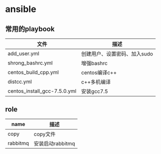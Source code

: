 # ansible

## 常用的playbook
文件 | 描述
-|-
add_user.yml | 创建用户、设置密码、加入sudo
shrong_bashrc.yml | 增强bashrc
centos_build_cpp.yml | centos编译c++
distcc.yml | c++多机编译
centos_install_gcc-7.5.0.yml | 安装gcc7.5 

## role
name | 描述
-|-
copy | copy文件
rabbitmq | 安装启动rabbitmq